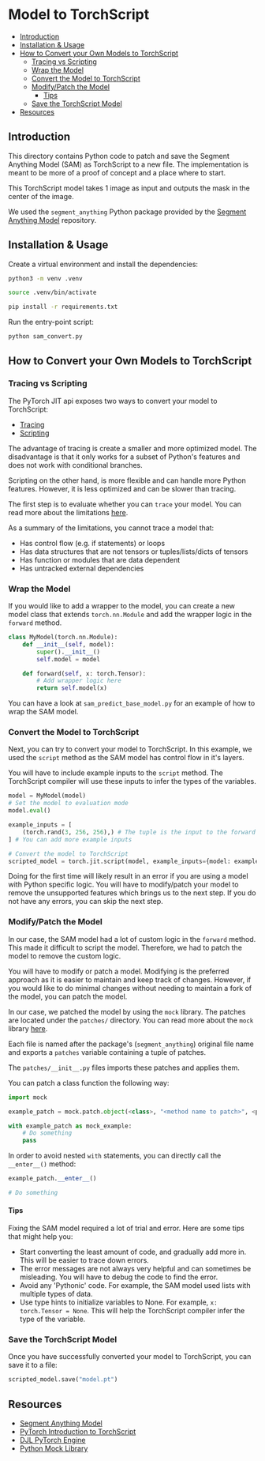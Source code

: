 <h1>Model to TorchScript</h1>

- [Introduction](#introduction)
- [Installation \& Usage](#installation--usage)
- [How to Convert your Own Models to TorchScript](#how-to-convert-your-own-models-to-torchscript)
  - [Tracing vs Scripting](#tracing-vs-scripting)
  - [Wrap the Model](#wrap-the-model)
  - [Convert the Model to TorchScript](#convert-the-model-to-torchscript)
  - [Modify/Patch the Model](#modifypatch-the-model)
    - [Tips](#tips)
  - [Save the TorchScript Model](#save-the-torchscript-model)
- [Resources](#resources)

## Introduction

This directory contains Python code to patch and save the Segment Anything Model (SAM) as TorchScript to a new file. The implementation is meant to
be more of a proof of concept and a place where to start.

This TorchScript model takes 1 image as input and outputs the mask in the center of the image.

We used the `segment_anything` Python package provided by the [Segment Anything Model](https://github.com/facebookresearch/segment-anything) repository.

## Installation & Usage

Create a virtual environment and install the dependencies:

```bash
python3 -m venv .venv

source .venv/bin/activate

pip install -r requirements.txt
```

Run the entry-point script:

```bash
python sam_convert.py
```

## How to Convert your Own Models to TorchScript

### Tracing vs Scripting

The PyTorch JIT api exposes two ways to convert your model to TorchScript:

- [Tracing](https://pytorch.org/docs/stable/generated/torch.jit.trace.html#torch.jit.trace)
- [Scripting](https://pytorch.org/docs/stable/generated/torch.jit.script.html#torch.jit.script)

The advantage of tracing is create a smaller and more optimized model. The disadvantage is that it only works for a subset of Python's features and does not work with conditional branches.

Scripting on the other hand, is more flexible and can handle more Python features. However, it is less optimized and can be slower than tracing.

The first step is to evaluate whether you can `trace` your model. You can read more about the limitations [here](https://pytorch.org/docs/stable/generated/torch.jit.trace.html#torch.jit.trace).

As a summary of the limitations, you cannot trace a model that:

- Has control flow (e.g. if statements) or loops
- Has data structures that are not tensors or tuples/lists/dicts of tensors
- Has function or modules that are data dependent
- Has untracked external dependencies

### Wrap the Model

If you would like to add a wrapper to the model, you can create a new model class that extends `torch.nn.Module` and add the wrapper logic in the `forward` method.

```python
class MyModel(torch.nn.Module):
    def __init__(self, model):
        super().__init__()
        self.model = model

    def forward(self, x: torch.Tensor):
        # Add wrapper logic here
        return self.model(x)
```

You can have a look at `sam_predict_base_model.py` for an example of how to wrap the SAM model.

### Convert the Model to TorchScript

Next, you can try to convert your model to TorchScript. In this example, we used the `script` method as the SAM model has control flow in it's layers.

You will have to include example inputs to the `script` method. The TorchScript compiler will use these inputs to infer the types of the variables.

```python
model = MyModel(model)
# Set the model to evaluation mode
model.eval()

example_inputs = [
    (torch.rand(3, 256, 256),) # The tuple is the input to the forward method
] # You can add more example inputs

# Convert the model to TorchScript
scripted_model = torch.jit.script(model, example_inputs={model: example_inputs})
```

Doing for the first time will likely result in an error if you are using a model with Python specific logic. You will have to modify/patch your model to remove the unsupported features which brings us to the next step. If you do not have any errors, you can skip the next step.

### Modify/Patch the Model

In our case, the SAM model had a lot of custom logic in the `forward` method. This made it difficult to script the model. Therefore, we had to patch the model to remove the custom logic.

You will have to modify or patch a model. Modifying is the preferred approach as it is easier to maintain and keep track of changes. However, if you would like to do minimal changes without needing to maintain a fork of the model, you can patch the model.

In our case, we patched the model by using the `mock` library. The patches are located under the `patches/` directory. You can read more about the `mock` library [here](https://docs.python.org/3/library/unittest.mock.html).

Each file is named after the package's (`segment_anything`) original file name and exports a `patches` variable containing a tuple of patches.

The `patches/__init__.py` files imports these patches and applies them.

You can patch a class function the following way:

```python
import mock

example_patch = mock.patch.object(<class>, "<method name to patch>", <patched function>),

with example_patch as mock_example:
    # Do something
    pass
```

In order to avoid nested `with` statements, you can directly call the `__enter__()` method:

```python
example_patch.__enter__()

# Do something
```

#### Tips

Fixing the SAM model required a lot of trial and error. Here are some tips that might help you:

- Start converting the least amount of code, and gradually add more in. This will be easier to trace down errors.
- The error messages are not always very helpful and can sometimes be misleading. You will have to debug the code to find the error.
- Avoid any 'Pythonic' code. For example, the SAM model used lists with multiple types of data.
- Use type hints to initialize variables to None. For example, `x: torch.Tensor = None`. This will help the TorchScript compiler infer the type of the variable.

### Save the TorchScript Model

Once you have successfully converted your model to TorchScript, you can save it to a file:

```python
scripted_model.save("model.pt")
```

## Resources

- [Segment Anything Model](https://github.com/facebookresearch/segment-anything)
- [PyTorch Introduction to TorchScript](https://pytorch.org/tutorials/beginner/Intro_to_TorchScript_tutorial.html)
- [DJL PyTorch Engine](http://docs.djl.ai/engines/pytorch/index.html)
- [Python Mock Library](https://docs.python.org/3/library/unittest.mock.html)
